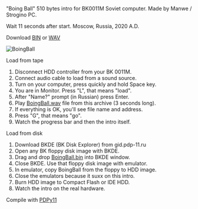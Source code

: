 "Boing Ball" 510 bytes intro for BK0011M Soviet computer. Made by Manwe / Strogino PC.

Wait 11 seconds after start. Moscow, Russia, 2020 A.D.

Download [BIN](https://github.com/Manwe-SandS/BoingBall/releases/download/PDP11/BoingBall.bin) or [WAV](https://github.com/Manwe-SandS/BoingBall/releases/download/PDP11/BoingBall.wav)

![BoingBall](https://github.com/user-attachments/assets/a5adb3b5-6721-48a6-8bc2-7039b3b73665)

Load from tape
1. Disconnect HDD controller from your BK 0011M.
2. Connect audio cable to load from a sound source.
3. Turn on your computer, press quickly and hold Space key.
4. You are in Monitor. Press "L", that means "load".
5. After "Name?" prompt (in Russian) press Enter.
6. Play [BoingBall.wav](https://github.com/Manwe-SandS/BoingBall/releases/download/PDP11/BoingBall.wav) file from this archive (3 seconds long).
7. If everything is OK, you'll see file name and address.
8. Press "G", that means "go".
9. Watch the progress bar and then the intro itself.


Load from disk
1. Download BKDE (BK Disk Explorer) from gid.pdp-11.ru
2. Open any BK floppy disk image with BKDE.
3. Drag and drop [BoingBall.bin](https://github.com/Manwe-SandS/BoingBall/releases/download/PDP11/BoingBall.bin) into BKDE window.
4. Close BKDE. Use that floppy disk image with emulator.
5. In emulator, copy BoingBall from the floppy to HDD image.
6. Close the emulators because it suxx on this intro.
7. Burn HDD image to Compact Flash or IDE HDD.
8. Watch the intro on the real hardware.

Compile with [PDPy11](https://github.com/pdpy11/pdpy11)
